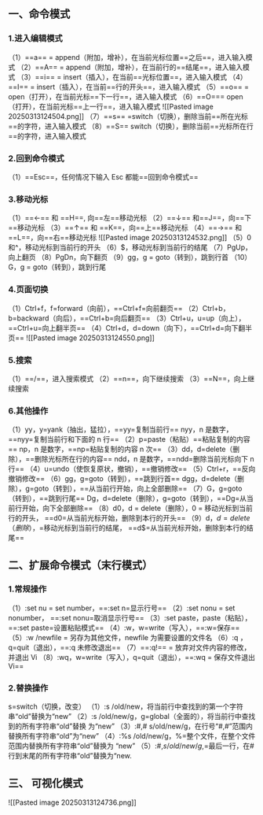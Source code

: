 ## 一、命令模式
### 1.进入编辑模式
（1）==a== = append（附加，增补），在当前光标位置==之后==，进入输入模式
（2）==A== = append（附加，增补），在当前行的==结尾==，进入输入模式
（3）==i== = insert（插入），在当前==光标位置==，进入输入模式
（4）==I== = insert（插入），在当前==行的开头==，进入输入模式
（5）==o== = open（打开），在当前光标==下一行==，进入输入模式
（6）==O=== open（打开），在当前光标==上一行==，进入输入模式
![[Pasted image 20250313124504.png]]
（7）==s== =switch（切换），删除当前==所在光标==的字符，进入输入模式
（8）==S== switch（切换），删除当前==光标所在行==的字符，进入输入模式
### 2.回到命令模式
（1）==Esc==，任何情况下输入 Esc 都能==回到命令模式==
### 3.移动光标
（1）==←== 和 ==H==, 向==左==移动光标
（2）==↓== 和==J==，向==下==移动光标
（3）==↑== 和 ==K==，向==上==移动光标
（4）==→== 和 ==L==，向==右==移动光标
![[Pasted image 20250313124532.png]]
（5）0 和^，移动光标到当前行的开头
（6）$，移动光标到当前行的结尾
（7）PgUp，向上翻页
（8）PgDn，向下翻页
（9）gg，g = goto（转到），跳到行首
（10）G，g = goto（转到），跳到行尾
### 4.页面切换
（1）Ctrl+f，f=forward（向前），==Ctrl+f=向前翻页==
（2）Ctrl+b，b=backward（向后），==Ctrl+b=向后翻页==
（3）Ctrl+u，u=up（向上），==Ctrl+u=向上翻半页==
（4）Ctrl+d，d=down（向下），==Ctrl+d=向下翻半页==
![[Pasted image 20250313124550.png]]
### 5.搜索
（1）==/==，进入搜索模式
（2）==n==，向下继续搜索
（3）==N==，向上继续搜索
### 6.其他操作
（1）yy，y=yank（抽出，猛拉），==yy=复制当前行==
nyy，n 是数字，==nyy=复制当前行和下面的 n 行==
（2）p=paste（粘贴）==粘贴复制的内容==
np，n 是数字，==np=粘贴复制的内容 n 次==
（3）dd，d=delete（删除），==删除光标所在行的内容==
ndd，n 是数字，==ndd=删除当前光标向下 n 行==
（4）u=undo（使恢复原状，撤销），==撤销修改==
（5）Ctrl+r，==反向撤销修改==
（6）gg，g=goto（转到），==跳到行首==
dgg，d=delete（删除），g=goto（转到），==从当前行开始，向上全部删除==
（7）G，g=goto（转到），==跳到行尾==
Dg，d=delete（删除），g=goto（转到），==Dg=从当前行开始，向下全部删除==
（8）d0，d = delete（删除），0 = 移动光标到当前行的开头，
==d0=从当前光标开始，删除到本行的开头==
（9）d$，d = delete（删除），$=移动光标到当前行的结尾，
==d$=从当前光标开始，删除到本行的结尾==
## 二、扩展命令模式（末行模式）
### 1.常规操作
（1）:set nu = set number，==:set n=显示行号==
（2）:set nonu = set nonumber， ==:set nonu=取消显示行号==
（3）:set paste，paste（粘贴），==:set paste=设置粘贴模式==
（4）:w，w=write（写入），==:w=保存==
（5）:w /newfile = 另存为其他文件，newfile 为需要设置的文件名
（6）:q ，q=quit（退出），==:q 未修改退出==
（7）==:q!== = 放弃对文件内容的修改，并退出 Vi
（8）:wq，w=write（写入），q=quit（退出），==:wq = 保存文件退出 Vi==
### 2.替换操作
s=switch（切换，改变）
（1）:s /old/new，将当前行中查找到的第一个字符串“old”替换为“new”
（2）:s /old/new/g，g=global（全面的），将当前行中查找到的所有字符串“old”替换
为“new”
（3）:#,# s/old/new/g，在行号“#,#”范围内替换所有字符串“old”为“new”
（4）:%s /old/new/g，%=整个文件，在整个文件范围内替换所有字符串“old”替换为
“new”
（5）:#,$s/old/new/g,$=最后一行，在#行到末尾的所有字符串“old”替换为“new.

## 三、 可视化模式
![[Pasted image 20250313124736.png]]